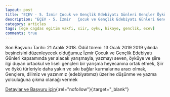 ```yaml
---
layout: post
title: "EÇEV - 5. İzmir	Çocuk ve Gençlik Edebiyatı Günleri Gençler Öykü - Şiir Yarışması"
description: "EÇEV - 5. İzmir	Çocuk ve Gençlik Edebiyatı Günleri Gençler Öykü - Şiir Yarışması"
category: articles
tags: [ege cagdas egitim vakfi, siir, oyku, hikaye, genclik, ecev]
comments: true
---
```


Son Başvuru Tarihi: 21 Aralık 2018. Ödül töreni: 13 Ocak 2019
2019 yılında beşincisini düzenleyecek olduğumuz İzmir Çocuk ve Gençlik Edebiyatı 
Günleri kapsamında yer alacak yarışmayla, yazmayı seven, öyküye ve şiire ilgi duyan
ortaokul ve liseli gençleri bir yarışma heyecanına ortak etmek,
Şiir ve öykü türleriyle daha yakın ve sıkı bağlar kurmalarına aracı olmak,
Gençlere, dilimiz ve yazınımız (edebiyatımız) üzerine düşünme ve yazma yolculuğuna
çıkma olanağı vermek

[Detaylar ve Başvuru için](http://www.ecev.org.tr/dosyalar/EC%CC%A7EV_O%CC%88yku%CC%88_-_S%CC%A7iir_Yaris%CC%A7masi.pdf?utm_source=edebiyatyarismalari.com&utm_medium=affiliate){:rel="nofollow"}{:target="_blank"}